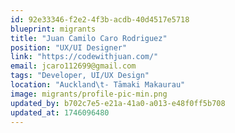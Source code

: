 ```yaml
---
id: 92e33346-f2e2-4f3b-acdb-40d4517e5718
blueprint: migrants
title: "Juan Camilo Caro Rodriguez"
position: "UX/UI Designer"
link: "https://codewithjuan.com/"
email: jcaro112699@gmail.com
tags: "Developer, UI/UX Design"
location: "Auckland\t- Tāmaki Makaurau"
image: migrants/profile-pic-min.png
updated_by: b702c7e5-e21a-41a0-a013-e48f0ff5b708
updated_at: 1746096480
---
```

